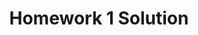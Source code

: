 ---
link: Homework1_solution.pdf
title: Homework 1 Solution
year: 2017
published: false
categories: designopt_assignment
---